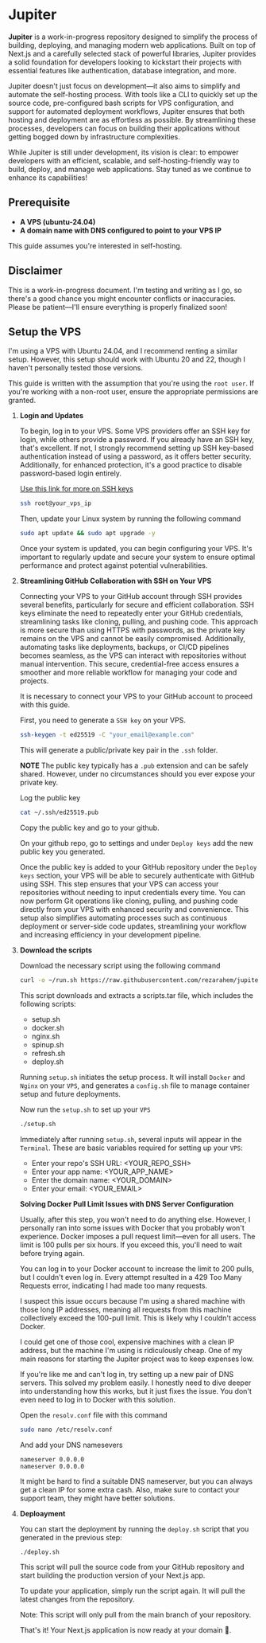 # Jupiter

**Jupiter** is a work-in-progress repository designed to simplify the process of building, deploying, and managing modern web applications. Built on top of Next.js and a carefully selected stack of powerful libraries, Jupiter provides a solid foundation for developers looking to kickstart their projects with essential features like authentication, database integration, and more.

Jupiter doesn't just focus on development—it also aims to simplify and automate the self-hosting process. With tools like a CLI to quickly set up the source code, pre-configured bash scripts for VPS configuration, and support for automated deployment workflows, Jupiter ensures that both hosting and deployment are as effortless as possible. By streamlining these processes, developers can focus on building their applications without getting bogged down by infrastructure complexities.

While Jupiter is still under development, its vision is clear: to empower developers with an efficient, scalable, and self-hosting-friendly way to build, deploy, and manage web applications. Stay tuned as we continue to enhance its capabilities!

## Prerequisite

- **A VPS (ubuntu-24.04)**
- **A domain name with DNS configured to point to your VPS IP**

This guide assumes you're interested in self-hosting.

## Disclaimer

This is a work-in-progress document. I'm testing and writing as I go, so there's a good chance you might encounter conflicts or inaccuracies. Please be patient—I'll ensure everything is properly finalized soon!

## Setup the VPS

I'm using a VPS with Ubuntu 24.04, and I recommend renting a similar setup. However, this setup should work with Ubuntu 20 and 22, though I haven't personally tested those versions.

This guide is written with the assumption that you're using the `root user`. If you're working with a non-root user, ensure the appropriate permissions are granted.

1. **Login and Updates**

   To begin, log in to your VPS. Some VPS providers offer an SSH key for login, while others provide a password. If you already have an SSH key, that's excellent. If not, I strongly recommend setting up SSH key-based authentication instead of using a password, as it offers better security. Additionally, for enhanced protection, it's a good practice to disable password-based login entirely.

   [Use this link for more on SSH keys](https://docs.github.com/en/authentication/connecting-to-github-with-ssh/generating-a-new-ssh-key-and-adding-it-to-the-ssh-agent)

   ```bash
   ssh root@your_vps_ip
   ```

   Then, update your Linux system by running the following command

   ```bash
   sudo apt update && sudo apt upgrade -y
   ```

   Once your system is updated, you can begin configuring your VPS. It's important to regularly update and secure your system to ensure optimal performance and protect against potential vulnerabilities.

2. **Streamlining GitHub Collaboration with SSH on Your VPS**
   
   Connecting your VPS to your GitHub account through SSH provides several benefits, particularly for secure and efficient collaboration. SSH keys eliminate the need to repeatedly enter your GitHub credentials, streamlining tasks like cloning, pulling, and pushing code. This approach is more secure than using HTTPS with passwords, as the private key remains on the VPS and cannot be easily compromised. Additionally, automating tasks like deployments, backups, or CI/CD pipelines becomes seamless, as the VPS can interact with repositories without manual intervention. This secure, credential-free access ensures a smoother and more reliable workflow for managing your code and projects.

   It is necessary to connect your VPS to your GitHub account to proceed with this guide.

   First, you need to generate a `SSH key` on your VPS.

    ```bash
   ssh-keygen -t ed25519 -C "your_email@example.com"
   ```

   This will generate a public/private key pair in the `.ssh` folder.

   **NOTE** The public key typically has a `.pub` extension and can be safely shared. However, under no circumstances should you ever expose your private key.

   Log the public key

   ```bash
   cat ~/.ssh/ed25519.pub
   ```

   Copy the public key and go to your github.

   On your github repo, go to settings and under `Deploy keys` add the new public key you generated.

   Once the public key is added to your GitHub repository under the `Deploy keys` section, your VPS will be able to securely authenticate with GitHub using SSH. This step ensures that your VPS can access your repositories without needing to input credentials every time. You can now perform Git operations like cloning, pulling, and pushing code directly from your VPS with enhanced security and convenience. This setup also simplifies automating processes such as continuous deployment or server-side code updates, streamlining your workflow and increasing efficiency in your development pipeline.

3. **Download the scripts**

   Download the necessary script using the following command

   ```bash
   curl -o ~/run.sh https://raw.githubusercontent.com/rezarahem/jupiter-core/refs/heads/sh/run.sh && chmod +x ~/run.sh && ~/run.sh
   ```

   This script downloads and extracts a scripts.tar file, which includes the following scripts:

   - setup.sh
   - docker.sh
   - nginx.sh
   - spinup.sh
   - refresh.sh
   - deploy.sh

   Running `setup.sh` initiates the setup process. It will install `Docker` and `Nginx` on your `VPS`, and generates a `config.sh` file to manage container setup and future deployments.

   Now run the `setup.sh` to set up your `VPS`

   ```bash
   ./setup.sh
   ```

   Immediately after running `setup.sh`, several inputs will appear in the `Terminal`. These are basic variables required for setting up your `VPS`:

   - Enter your repo's SSH URL: <YOUR_REPO_SSH>
   - Enter your app name: <YOUR_APP_NAME>
   - Enter the domain name: <YOUR_DOMAIN>
   - Enter your email: <YOUR_EMAIL>

   **Solving Docker Pull Limit Issues with DNS Server Configuration**

   Usually, after this step, you won't need to do anything else. However, I personally ran into some issues with Docker that you probably won't experience. Docker imposes a pull request limit—even for all users. The limit is 100 pulls per six hours. If you exceed this, you'll need to wait before trying again.

   You can log in to your Docker account to increase the limit to 200 pulls, but I couldn't even log in. Every attempt resulted in a 429 Too Many Requests error, indicating I had made too many requests.

   I suspect this issue occurs because I'm using a shared machine with those long IP addresses, meaning all requests from this machine collectively exceed the 100-pull limit. This is likely why I couldn't access Docker.

   I could get one of those cool, expensive machines with a clean IP address, but the machine I'm using is ridiculously cheap. One of my main reasons for starting the Jupiter project was to keep expenses low.

   If you're like me and can't log in, try setting up a new pair of DNS servers. This solved my problem easily. I honestly need to dive deeper into understanding how this works, but it just fixes the issue. You don't even need to log in to Docker with this solution.

   Open the `resolv.conf` file with this command

   ```bash
   sudo nano /etc/resolv.conf
   ```

   And add your DNS namesevers

   ```
   nameserver 0.0.0.0
   nameserver 0.0.0.0
   ```

   It might be hard to find a suitable DNS nameserver, but you can always get a clean IP for some extra cash. Also, make sure to contact your support team, they might have better solutions.

4. **Deploayment**

   You can start the deployment by running the `deploy.sh` script that you generated in the previous step:

   ```bash
   ./deploy.sh
   ```

   This script will pull the source code from your GitHub repository and start building the production version of your Next.js app.

   To update your application, simply run the script again. It will pull the latest changes from the repository.

   Note: This script will only pull from the main branch of your repository.

   That's it! Your Next.js application is now ready at your domain 🚀.
